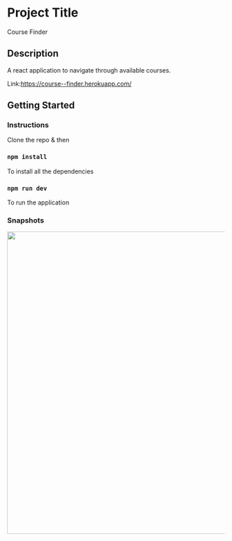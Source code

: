 # Project Title

Course Finder

## Description

A react application to navigate through available courses.

Link:https://course--finder.herokuapp.com/

## Getting Started

### Instructions

Clone the repo & then

### `npm install`

To install all the dependencies

### `npm run dev`
To run the application

### Snapshots
<p align="center">
<img src="https://user-images.githubusercontent.com/70998062/111469367-9e6add80-874c-11eb-85e1-7ec87108f305.gif" width="700px" >
<p>
